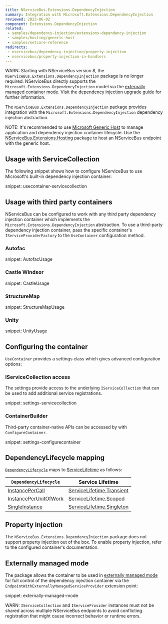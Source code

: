 ```yaml
---
title: NServiceBus.Extensions.DependencyInjection
summary: Integration with Microsoft.Extensions.DependencyInjection
reviewed: 2023-06-02
component: Extensions.DependencyInjection
related:
 - samples/dependency-injection/extensions-dependency-injection
 - samples/hosting/generic-host
 - samples/netcore-reference
redirects:
 - nservicebus/dependency-injection/property-injection
 - nservicebus/property-injection-in-handlers
---
```


WARN: Starting with NServiceBus version 8, the `NServiceBus.Extensions.DependencyInjection` package is no longer required. NServiceBus directly supports the `Microsoft.Extensions.DependencyInjection` model via the [externally managed container mode](/nservicebus/dependency-injection/#externally-managed-mode). Visit the [dependency injection upgrade guide](/nservicebus/upgrades/7to8/dependency-injection.md) for further information.

The `NServiceBus.Extensions.DependencyInjection` package provides integration with the `Microsoft.Extensions.DependencyInjection` dependency injection abstraction.

NOTE: It's recommended to use [Microsoft Generic Host](https://docs.microsoft.com/en-us/aspnet/core/fundamentals/host/generic-host) to manage application and dependency injection container lifecycle. Use the [NServiceBus.Extensions.Hosting](/nservicebus/hosting/extensions-hosting.md) package to host an NServiceBus endpoint with the generic host.


## Usage with ServiceCollection

The following snippet shows how to configure NServiceBus to use Microsoft's built-in dependency injection container:

snippet: usecontainer-servicecollection


## Usage with third party containers

NServiceBus can be configured to work with any third party dependency injection container which implements the `Microsoft.Extensions.DependencyInjection` abstraction. To use a third-party dependency injection container, pass the specific container's `IServiceProviderFactory` to the `UseContainer` configuration method.

### Autofac

snippet: AutofacUsage

### Castle Windsor

snippet: CastleUsage

### StructureMap

snippet: StructureMapUsage

### Unity

snippet: UnityUsage


## Configuring the container

`UseContainer` provides a settings class which gives advanced configuration options:


### IServiceCollection access

The settings provide access to the underlying `IServiceCollection` that can be used to add additional service registrations.

snippet: settings-servicecollection


### ContainerBuilder

Third-party container-native APIs can be accessed by with `ConfigureContainer`.

snippet: settings-configurecontainer


## DependencyLifecycle mapping

[`DependencyLifecycle`](/nservicebus/dependency-injection/) maps to [ServiceLifetime](https://docs.microsoft.com/en-us/dotnet/api/microsoft.extensions.dependencyinjection.servicelifetime) as follows:

| `DependencyLifecycle`                                                                                             | Service Lifetime                                                                                                        |
|-----------------------------------------------------------------------------------------------------------------|---------------------------------------------------------------------------------------------------------------------------|
| [InstancePerCall](/nservicebus/dependency-injection/) | [ServiceLifetime.Transient](https://docs.microsoft.com/en-us/dotnet/api/microsoft.extensions.dependencyinjection.servicelifetime)         |
| [InstancePerUnitOfWork](/nservicebus/dependency-injection/)                    | [ServiceLifetime.Scoped](https://docs.microsoft.com/en-us/dotnet/api/microsoft.extensions.dependencyinjection.servicelifetime) |
| [SingleInstance](/nservicebus/dependency-injection/)                                  | [ServiceLifetime.Singleton](https://docs.microsoft.com/en-us/dotnet/api/microsoft.extensions.dependencyinjection.servicelifetime)                          |

## Property injection

The `NServiceBus.Extensions.DependencyInjection` package does not support property injection out of the box. To enable property injection, refer to the configured container's documentation.


## Externally managed mode

The package allows the container to be used in [externally managed mode](/nservicebus/dependency-injection/#externally-managed-mode) for full control of the dependency injection container via the `EndpointWithExternallyManagedServiceProvider` extension point:

snippet: externally-managed-mode

WARN: `IServiceCollection` and `IServiceProvider` instances must not be shared across mutliple NServiceBus endpoints to avoid conflicting registration that might cause incorrect behavior or runtime errors.

